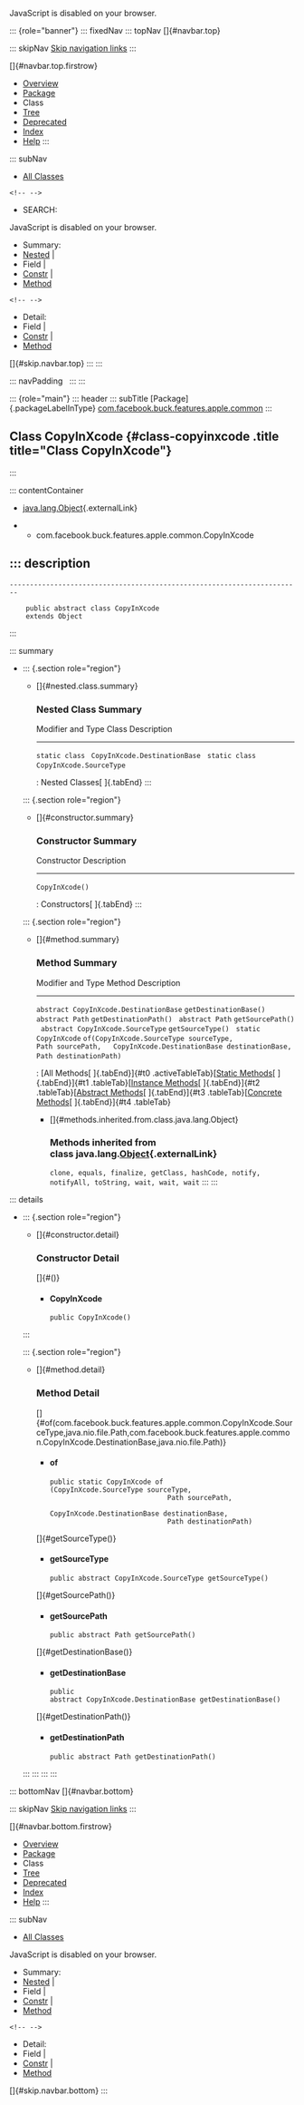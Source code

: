 <div>

JavaScript is disabled on your browser.

</div>

::: {role="banner"}
::: fixedNav
::: topNav
[]{#navbar.top}

::: skipNav
[Skip navigation links](#skip.navbar.top "Skip navigation links")
:::

[]{#navbar.top.firstrow}

-   [Overview](../../../../../../index.html)
-   [Package](package-summary.html)
-   Class
-   [Tree](package-tree.html)
-   [Deprecated](../../../../../../deprecated-list.html)
-   [Index](../../../../../../index-all.html)
-   [Help](../../../../../../help-doc.html)
:::

::: subNav
-   [All Classes](../../../../../../allclasses.html)

```{=html}
<!-- -->
```
-   SEARCH:

<div>

<div>

JavaScript is disabled on your browser.

</div>

</div>

<div>

-   Summary: 
-   [Nested](#nested.class.summary) \| 
-   Field \| 
-   [Constr](#constructor.summary) \| 
-   [Method](#method.summary)

```{=html}
<!-- -->
```
-   Detail: 
-   Field \| 
-   [Constr](#constructor.detail) \| 
-   [Method](#method.detail)

</div>

[]{#skip.navbar.top}
:::
:::

::: navPadding
 
:::
:::

::: {role="main"}
::: header
::: subTitle
[Package]{.packageLabelInType} [com.facebook.buck.features.apple.common](package-summary.html)
:::

## Class CopyInXcode {#class-copyinxcode .title title="Class CopyInXcode"}
:::

::: contentContainer
-   [java.lang.Object](http://docs.oracle.com/javase/7/docs/api/java/lang/Object.html?is-external=true "class or interface in java.lang"){.externalLink}

-   -   com.facebook.buck.features.apple.common.CopyInXcode

::: description
-   

    ------------------------------------------------------------------------

        public abstract class CopyInXcode
        extends Object
:::

::: summary
-   ::: {.section role="region"}
    -   []{#nested.class.summary}

        ### Nested Class Summary

          Modifier and Type   Class                           Description
          ------------------- ------------------------------- -------------
          `static class `     `CopyInXcode.DestinationBase`    
          `static class `     `CopyInXcode.SourceType`         

          : Nested Classes[ ]{.tabEnd}
    :::

    ::: {.section role="region"}
    -   []{#constructor.summary}

        ### Constructor Summary

          Constructor       Description
          ----------------- -------------
          `CopyInXcode()`    

          : Constructors[ ]{.tabEnd}
    :::

    ::: {.section role="region"}
    -   []{#method.summary}

        ### Method Summary

          Modifier and Type                        Method                                                                                                                              Description
          ---------------------------------------- ----------------------------------------------------------------------------------------------------------------------------------- -------------
          `abstract CopyInXcode.DestinationBase`   `getDestinationBase()`                                                                                                               
          `abstract Path`                          `getDestinationPath()`                                                                                                               
          `abstract Path`                          `getSourcePath()`                                                                                                                    
          `abstract CopyInXcode.SourceType`        `getSourceType()`                                                                                                                    
          `static CopyInXcode`                     `of​(CopyInXcode.SourceType sourceType,   Path sourcePath,   CopyInXcode.DestinationBase destinationBase,   Path destinationPath)`    

          : [All Methods[ ]{.tabEnd}]{#t0 .activeTableTab}[[Static
          Methods](javascript:show(1);)[ ]{.tabEnd}]{#t1
          .tableTab}[[Instance
          Methods](javascript:show(2);)[ ]{.tabEnd}]{#t2
          .tableTab}[[Abstract
          Methods](javascript:show(4);)[ ]{.tabEnd}]{#t3
          .tableTab}[[Concrete
          Methods](javascript:show(8);)[ ]{.tabEnd}]{#t4 .tableTab}

        -   []{#methods.inherited.from.class.java.lang.Object}

            ### Methods inherited from class java.lang.[Object](http://docs.oracle.com/javase/7/docs/api/java/lang/Object.html?is-external=true "class or interface in java.lang"){.externalLink}

            `clone, equals, finalize, getClass, hashCode, notify, notifyAll, toString, wait, wait, wait`
    :::
:::

::: details
-   ::: {.section role="region"}
    -   []{#constructor.detail}

        ### Constructor Detail

        []{#<init>()}

        -   #### CopyInXcode

                public CopyInXcode()
    :::

    ::: {.section role="region"}
    -   []{#method.detail}

        ### Method Detail

        []{#of(com.facebook.buck.features.apple.common.CopyInXcode.SourceType,java.nio.file.Path,com.facebook.buck.features.apple.common.CopyInXcode.DestinationBase,java.nio.file.Path)}

        -   #### of

            ``` methodSignature
            public static CopyInXcode of​(CopyInXcode.SourceType sourceType,
                                         Path sourcePath,
                                         CopyInXcode.DestinationBase destinationBase,
                                         Path destinationPath)
            ```

        []{#getSourceType()}

        -   #### getSourceType

            ``` methodSignature
            public abstract CopyInXcode.SourceType getSourceType()
            ```

        []{#getSourcePath()}

        -   #### getSourcePath

            ``` methodSignature
            public abstract Path getSourcePath()
            ```

        []{#getDestinationBase()}

        -   #### getDestinationBase

            ``` methodSignature
            public abstract CopyInXcode.DestinationBase getDestinationBase()
            ```

        []{#getDestinationPath()}

        -   #### getDestinationPath

            ``` methodSignature
            public abstract Path getDestinationPath()
            ```
    :::
:::
:::
:::

::: bottomNav
[]{#navbar.bottom}

::: skipNav
[Skip navigation links](#skip.navbar.bottom "Skip navigation links")
:::

[]{#navbar.bottom.firstrow}

-   [Overview](../../../../../../index.html)
-   [Package](package-summary.html)
-   Class
-   [Tree](package-tree.html)
-   [Deprecated](../../../../../../deprecated-list.html)
-   [Index](../../../../../../index-all.html)
-   [Help](../../../../../../help-doc.html)
:::

::: subNav
-   [All Classes](../../../../../../allclasses.html)

<div>

<div>

JavaScript is disabled on your browser.

</div>

</div>

<div>

-   Summary: 
-   [Nested](#nested.class.summary) \| 
-   Field \| 
-   [Constr](#constructor.summary) \| 
-   [Method](#method.summary)

```{=html}
<!-- -->
```
-   Detail: 
-   Field \| 
-   [Constr](#constructor.detail) \| 
-   [Method](#method.detail)

</div>

[]{#skip.navbar.bottom}
:::
